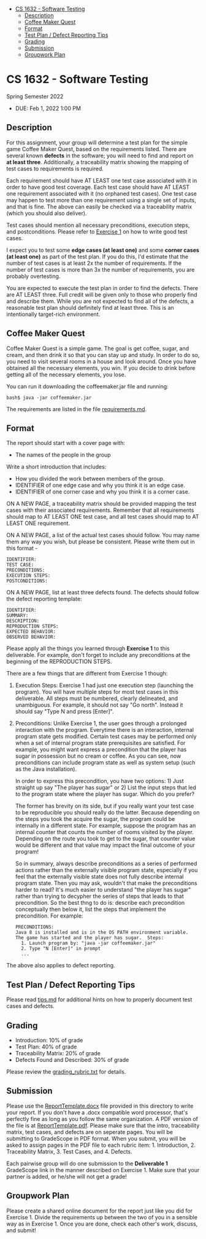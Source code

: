 - [CS 1632 - Software Testing](#cs-1632---software-testing)
  * [Description](#description)
  * [Coffee Maker Quest](#coffee-maker-quest)
  * [Format](#format)
  * [Test Plan / Defect Reporting Tips](#test-plan--defect-reporting-tips)
  * [Grading](#grading)
  * [Submission](#submission)
  * [Groupwork Plan](#groupwork-plan)

# CS 1632 - Software Testing
Spring Semester 2022

* DUE: Feb 1, 2022 1:00 PM

## Description

For this assignment, your group will determine a test plan for the simple game
Coffee Maker Quest, based on the requirements listed.  There are several known
**defects** in the software; you will need to find and report on **at least three**.
Additionally, a traceability matrix showing the mapping of test cases to
requirements is required.

Each requirement should have AT LEAST one test case associated with it in order
to have good test coverage.  Each test case should have AT LEAST one
requirement associated with it (no orphaned test cases).  One test case may
happen to test more than one requirement using a single set of inputs, and that
is fine.  The above can easily be checked via a traceability matrix (which you
should also deliver). 

Test cases should mention all necessary preconditions, execution steps, and
postconditions.  Please refer to [Exercise 1](../../exercises/1) on how to write
good test cases.

I expect you to test some **edge cases (at least one)** and some **corner cases (at least one)** as part of the test plan.
If you do this, I'd estimate that the number of test cases is at least 2x the
number of requirements.  If the number of test cases is more than 3x the number
of requirements, you are probably overtesting.

You are expected to execute the test plan in order to find the defects.  There
are AT LEAST three.  Full credit will be given only to those who properly find
and describe them.  While you are not expected to find all of the defects, a
reasonable test plan should definitely find at least three.  This is an
intentionally target-rich environment.

## Coffee Maker Quest

Coffee Maker Quest is a simple game.  The goal is get coffee, sugar, and cream,
and then drink it so that you can stay up and study.  In order to do so, you
need to visit several rooms in a house and look around.  Once you have obtained
all the necessary elements, you win.  If you decide to drink before getting all
of the necessary elements, you lose.

You can run it downloading the coffeemaker.jar file and running:
```
bash$ java -jar coffeemaker.jar
```

The requirements are listed in the file [requirements.md](requirements.md).

## Format

The report should start with a cover page with:
* The names of the people in the group

Write a short introduction that includes:
* How you divided the work between members of the group.
* IDENTIFIER of one edge case and why you think it is an edge case.
* IDENTIFIER of one corner case and why you think it is a corner case.

ON A NEW PAGE, a traceability matrix should be provided mapping the test cases
with their associated requirements.  Remember that all requirements should map
to AT LEAST ONE test case, and all test cases should map to AT LEAST ONE
requirement.  

ON A NEW PAGE, a list of the actual test cases should follow.  You may name
them any way you wish, but please be consistent.  Please write them out in this
format -

	IDENTIFIER:
	TEST CASE: 
	PRECONDITIONS:
	EXECUTION STEPS:
	POSTCONDITIONS:

ON A NEW PAGE, list at least three defects found.  The defects should follow
the defect reporting template:

	IDENTIFIER:
	SUMMARY:
	DESCRIPTION:
	REPRODUCTION STEPS:
	EXPECTED BEHAVIOR:
	OBSERVED BEHAVIOR:

Please apply all the things you learned through **Exercise 1** to this
deliverable.  For example, don't forget to include any preconditions at the
beginning of the REPRODUCTION STEPS.

There are a few things that are different from Exercise 1 though:

1. Execution Steps: Exercise 1 had just one execution step (launching the
   program).  You will have multiple steps for most test cases in this
deliverable.  All steps must be numbered, clearly delineated, and unambiguous.
For example, it should not say "Go north".  Instead it should say "Type N and
press [Enter]".

2. Preconditions: Unlike Exercise 1, the user goes through a prolonged
   interaction with the program.  Everytime there is an interaction, internal
program state gets modified.  Certain test cases may be performed only when a
set of internal program state prerequisites are satisfied.  For example, you
might want express a precondition that the player has sugar in possession but
no cream or coffee.  As you can see, now preconditions can include program
state as well as system setup (such as the Java installation).  

   In order to express this precondition, you have two options: 1) Just
straight up say "The player has sugar" or 2) List the input steps that led to
the program state where the player has sugar.  Which do you prefer?

   The former has brevity on its side, but if you really want your test case to
be reproducible you should really do the latter.  Because depending on the
steps you took the acquire the sugar, the program could be internally in a
different state.  For example, suppose the program has an internal counter that
counts the number of rooms visited by the player.  Depending on the route you
took to get to the sugar, that counter value would be different and that value
may impact the final outcome of your program!

   So in summary, always describe preconditions as a series of performed
actions rather than the externally visible program state, especially if you
feel that the externally visible state does not fully describe internal program
state.  Then you may ask, wouldn't that make the preconditions harder to read?
It's much easier to understand "the player has sugar" rather than trying to
decypher the series of steps that leads to that precondition.  So the best
thng to do is: describe each precondition conceptually then below it, list the steps that
implement the precondition.  For example:
   ```
   PRECONDITIONS:
   Java 8 is installed and is in the OS PATH environment variable.
   The game has started and the player has sugar.  Steps:
     1. Launch program by: "java -jar coffeemaker.jar"
     2. Type "N [Enter]" in prompt 
     ...
   ```

The above also applies to defect reporting.  

## Test Plan / Defect Reporting Tips

Please read [tips.md](tips.md) for additional hints on how to properly document test cases and defects.

## Grading

* Introduction: 10% of grade
* Test Plan: 40% of grade
* Traceability Matrix: 20% of grade
* Defects Found and Described: 30% of grade

Please review the [grading_rubric.txt](grading_rubric.txt) for details.

## Submission

Please use the [ReportTemplate.docx](ReportTemplate.docx) file provided in this
directory to write your report.  If you don't have a .docx compatible word processor,
that's perfectly fine as long as you follow the same organization.  A PDF version of
the file is at [ReportTemplate.pdf](ReportTemplate.pdf).  Please make sure that
the intro, traceability matrix, test cases, and defects are on seperate pages.  You will
be submitting to GradeScope in PDF format.  When you submit, you will be asked
to assign pages in the PDF file to each rubric item: 1. Introduction, 2.
Traceability Matrix, 3. Test Cases, and 4. Defects.

Each pairwise group will do one submission to the **Deliverable 1** GradeScope
link in the manner described on Exercise 1.  Make sure that your partner is
added, or he/she will not get a grade!

## Groupwork Plan

Please create a shared online document for the report just like you did for
Exercise 1.  Divide the requirements up between the two of you in a sensible
way as in Exercise 1.  Once you are done, check each other's work, discuss, and
submit!
